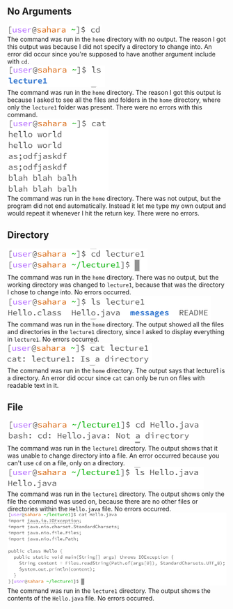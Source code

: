 ## No Arguments
![Image](cd_no_arg.jpg)\
The command was run in the `home` directory with no output. The reason I got this output was because I did not specify a directory to change into. An error did occur since you're supposed to have another argument include with `cd`.\
![Image](ls_no_arg.jpg)\
The command was run in the `home` directory. The reason I got this output is because I asked to see all the files and folders in the `home` directory, where only the `lecture1` folder was present. There were no errors with this command.\
![Image](cat_no_arg2.jpg)\
The command was run in the `home` directory. There was not output, but the program did not end automatically. Instead it let me type my own output and would repeat it whenever I hit the return key. There were no errors.
## Directory
![Image](cd_directory.jpg)\
The command was run in the `home` directory. There was no output, but the working directory was changed to `lecture1`, because that was the directory I chose to change into. No errors occurred.\
![Image](ls_directory.jpg)\
The command was run in the `home` directory. The output showed all the files and directories in the `lecture1` directory, since I asked to display everything in `lecture1`. No errors occurred.\
![Image](cat_directory.jpg)\
The command was run in the `home` directory. The output says that lecture1 is a directory. An error did occur since `cat` can only be run on files with readable text in it.
## File
![Image](cd_file.jpg)\
The command was run in the `lecture1` directory. The output shows that it was unable to change directory into a file. An error occurred because you can't use `cd` on a file, only on a directory.\
![Image](ls_file.jpg)\
The command was run in the `lecture1` directory. The output shows only the file the command was used on, because there are no other files or directories within the `Hello.java` file. No errors occurred.\
![Image](cat_file.jpg)\
The command was run in the `lecture1` directory. The output shows the contents of the `Hello.java` file. No errors occurred.
